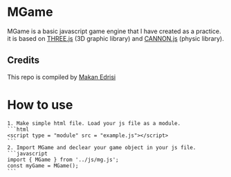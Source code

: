 MGame
===========
MGame is a basic javascript game engine that I have created as a practice. it is based on [THREE.js](https://threejs.org) (3D graphic library) and [CANNON.js](https://schteppe.github.io/cannon.js/) (physic library).

## Credits

This repo is compiled by [Makan Edrisi](https://github.com/makannew)

# How to use
    1. Make simple html file. Load your js file as a module.
    ```html
    <script type = "module" src = "example.js"></script>
    ```
    2. Import MGame and declear your game object in your js file.
    ```javascript
    import { MGame } from '../js/mg.js';
    const myGame = MGame();
    ```

